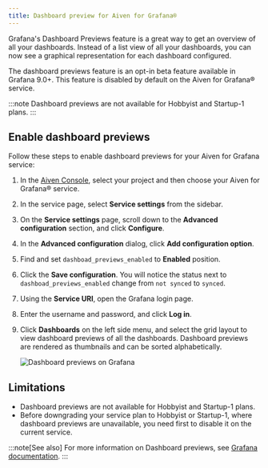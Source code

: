 ```yaml
---
title: Dashboard preview for Aiven for Grafana®
---
```


Grafana's Dashboard Previews feature is a great way to get an overview
of all your dashboards. Instead of a list view of all your dashboards,
you can now see a graphical representation for each dashboard
configured.

The dashboard previews feature is an opt-in beta feature available in
Grafana 9.0+. This feature is disabled by default on the Aiven for
Grafana® service.

:::note
Dashboard previews are not available for Hobbyist and Startup-1 plans.
:::

## Enable dashboard previews

Follow these steps to enable dashboard previews for your Aiven for
Grafana service:

1.  In the [Aiven Console](https://console.aiven.io/), select your
    project and then choose your Aiven for Grafana® service.

2.  In the service page, select **Service settings** from the sidebar.

3.  On the **Service settings** page, scroll down to the **Advanced
    configuration** section, and click **Configure**.

4.  In the **Advanced configuration** dialog, click **Add configuration
    option**.

5.  Find and set `dashboad_previews_enabled` to **Enabled** position.

6.  Click the **Save configuration**. You will notice the status next to
    `dashboad_previews_enabled` change from `not synced` to `synced`.

7.  Using the **Service URI**, open the Grafana login page.

8.  Enter the username and password, and click **Log in**.

9.  Click **Dashboards** on the left side menu, and select the grid
    layout to view dashboard previews of all the dashboards. Dashboard
    previews are rendered as thumbnails and can be sorted
    alphabetically.

    ![Dashboard previews on Grafana](/images/products/grafana/dashboard-previews-on-grafana.png)

## Limitations

-   Dashboard previews are not available for Hobbyist and Startup-1
    plans.
-   Before downgrading your service plan to Hobbyist or Startup-1, where
    dashboard previews are unavailable, you need first to disable it on
    the current service.

:::note[See also]
For more information on Dashboard previews, see [Grafana
documentation](https://grafana.com/docs/grafana/latest/dashboards/).
:::
